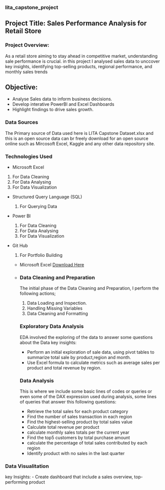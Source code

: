 ### lita_capstone_project
## Project Title: Sales Performance Analysis for Retail Store
### Project Overview:

As a retail store aiming to stay ahead in competitive market, understanding sale performance is crucial. in this project I analysed sales data to unccover key insights, identifying top-selling products, regional performance, and monthly sales trends

## Objective:
- Analyse Sales data to inform business decisions.
- Develop interative PowerBI and Excel Dashboards
- Highlight findings to drive sales growth.

### Data Sources
The Primary source of Data used here is LITA Capstone Dataset.xlsx and this is an open source data can br freely download for an open source online such as Mircosoft Excel, Kaggle and any other data repository site.

### Technologies Used
- Microsoft Excel
 1. For Data Cleaning
 2. For Data Analysing
 3. For Data Visualization
      
- Structured Query Language (SQL)
    1. For Querying Data
- Power BI
   1. For Data Cleaning
   2. For Data Analysing
   3. For Data Visualization
- Git Hub
   1. For Portfolio Building

  - Microsoft Excel [Download Here](https://www.microsoft.com)
  - 
    ### Data Cleaning and Preparation
    The initial phase of the Data Cleaning and Preparation, I perform  the following actions;
    1. Data Loading and Inspection.
    2. Handling Missing Variables
    3. Data Cleaning and Formatting

    ### Exploratory Data Analysis
    EDA involved the exploring of the data to answer some questions about the Data
    key insights:
       - Perform an initial exploration of sale data, using pivot tables to summarize total sale by product,region and month.
       - Use Excel formula to calculate metrics such as average sales per product and total revenue by region.

    ### Data Analysis
    This is where we include some basic lines of codes or queries or even some of the DAX expression used during analysis, some lines of queries that answer this following questions:
    - Retrieve the total sales for each product category
    - Find the number of sales transaction in each region
    - Find the highest-selling product by total sales value
    - Calculate total revenue per product
    - calculate monthly sales totals per the current year
    - Find the top5 customers by total purchase amount
    - calculate the percentage of total sales contributed by each region
    - Identify product with no sales in the last quarter
   















### Data Visualitation
 key Insights:
          - Create dashboard that include a sales overview, top-performing product
   
    
